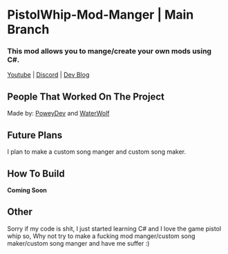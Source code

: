 # PistolWhip-Mod-Manger | Main Branch
### This mod allows you to mange/create your own mods using C#.

[Youtube](https://www.youtube.com/channel/UCKaI0M6JMECa0LKRf-XGqYw) | [Discord](https://discord.gg/w24bFQcrVk) | [Dev Blog](https://github.com/PoweyDev)

## People That Worked On The Project

Made by: [PoweyDev](https://github.com/PoweyDev) and [WaterWolf](https://github.com/WaterWolf5918)


## Future Plans
I plan to make a custom song manger and custom song maker.

## How To Build
**Coming Soon**

## Other

Sorry if my code is shit, I just started learning C# and I love the game pistol whip so, Why not try to make a fucking mod manger/custom song maker/custom song manger and have me suffer :)
